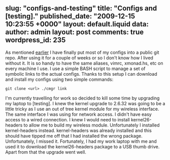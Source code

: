 slug: "configs-and-testing"
title: "Configs and [testing]."
published_date: "2009-12-15 10:23:55 +0000"
layout: default.liquid
data:
  author: admin
  layout: post
  comments: true
  wordpress_id: 235
---
As mentioned [earlier](http://blog.sambodata.com/?p=227) I have finally put most of my configs into a public git repo. After using it for a couple of weeks or so I don't know how I lived without it. It is so handy to have the same aliases, vimrc, xmonad.hs, etc on every machine I use. I use a simple BASH script to manage a set of symbolic links to the actual configs. Thanks to this setup I can download and install my configs using two simple commands:

`git clone <url>
./cmgr link`

I'm currently travelling for work so decided to kill some time by upgrading my laptop to [testing]. I knew the kernel upgrade to 2.6.32 was going to be a little tricky as I use an out of tree kernel module for my wireless interface. The same interface I was using for network access. I didn't have easy access to a wired connection. I knew I would need to install kernel26-headers to allow me to build my wireless module. Unfortunately I installed kernel-headers instead. kernel-headers was already installed and this should have tipped me off that I had installed the wrong package. Unfortunately, I missed it. Fortunately, I had my work laptop with me and used it to download the kernel26-headers package to a USB thumb drive. Apart from that the upgrade went well.
